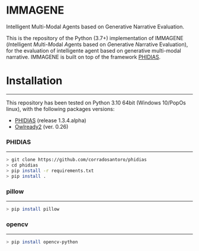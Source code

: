 # IMMAGENE
Intelligent Multi-Modal Agents based on Generative Narrative Evaluation.

This is the repository of the Python (3.7+) implementation of IMMAGENE (*I*ntelligent *M*ulti-*M*odal *A*gents based on *G*enerative *N*arrative Evaluation), 
for the evaluation of intelligente agent based on generative multi-modal narrative. IMMAGENE is built on top of the framework [PHIDIAS](https://ceur-ws.org/Vol-2502/paper5.pdf).


# Installation

---------------

This repository has been tested on Python 3.10 64bit (Windows 10/PopOs linux), with the following packages versions:

* [PHIDIAS](https://github.com/corradosantoro/phidias) (release 1.3.4.alpha) 
* [Owlready2](https://pypi.org/project/Owlready2/) (ver. 0.26)


### PHIDIAS

---------------

```sh
> git clone https://github.com/corradosantoro/phidias
> cd phidias
> pip install -r requirements.txt
> pip install .
```


### pillow

---------------

```sh
> pip install pillow
```

### opencv

---------------

```sh
> pip install opencv-python
```
